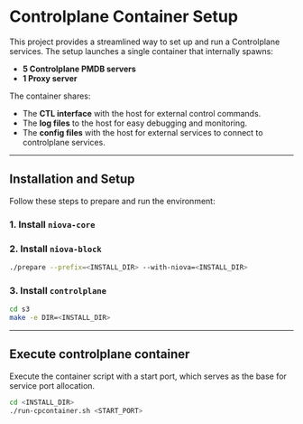 # Controlplane Container Setup

This project provides a streamlined way to set up and run a Controlplane services. The setup launches a single container that internally spawns:

- **5 Controlplane PMDB servers**
- **1 Proxy server**

The container shares:
- The **CTL interface** with the host for external control commands.
- The **log files** to the host for easy debugging and monitoring.
- The **config files** with the host for external services to connect to controlplane services.

---

## Installation and Setup

Follow these steps to prepare and run the environment:

### 1. Install `niova-core`

### 2. Install `niova-block`

```bash
./prepare --prefix=<INSTALL_DIR> --with-niova=<INSTALL_DIR>
```

### 3. Install `controlplane`

```bash
cd s3
make -e DIR=<INSTALL_DIR>
```

---

## Execute controlplane container

Execute the container script with a start port, which serves as the base for service port allocation.

```bash
cd <INSTALL_DIR>
./run-cpcontainer.sh <START_PORT>
```



